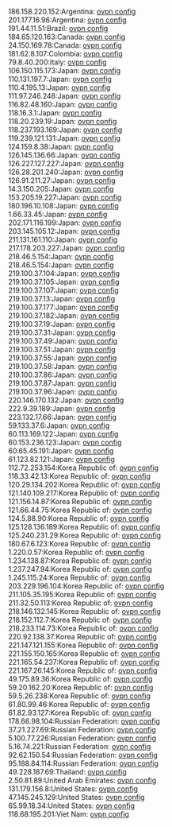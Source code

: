 186.158.220.152:Argentina: [ovpn config](vpn/186_158_220_152.ovpn)  
201.177.16.96:Argentina: [ovpn config](vpn/201_177_16_96.ovpn)  
191.44.11.51:Brazil: [ovpn config](vpn/191_44_11_51.ovpn)  
184.65.120.163:Canada: [ovpn config](vpn/184_65_120_163.ovpn)  
24.150.169.78:Canada: [ovpn config](vpn/24_150_169_78.ovpn)  
181.62.8.107:Colombia: [ovpn config](vpn/181_62_8_107.ovpn)  
79.8.40.200:Italy: [ovpn config](vpn/79_8_40_200.ovpn)  
106.150.115.173:Japan: [ovpn config](vpn/106_150_115_173.ovpn)  
110.131.197.7:Japan: [ovpn config](vpn/110_131_197_7.ovpn)  
110.4.195.13:Japan: [ovpn config](vpn/110_4_195_13.ovpn)  
111.97.246.248:Japan: [ovpn config](vpn/111_97_246_248.ovpn)  
116.82.48.160:Japan: [ovpn config](vpn/116_82_48_160.ovpn)  
118.16.3.1:Japan: [ovpn config](vpn/118_16_3_1.ovpn)  
118.20.239.19:Japan: [ovpn config](vpn/118_20_239_19.ovpn)  
118.237.193.169:Japan: [ovpn config](vpn/118_237_193_169.ovpn)  
119.239.121.131:Japan: [ovpn config](vpn/119_239_121_131.ovpn)  
124.159.8.38:Japan: [ovpn config](vpn/124_159_8_38.ovpn)  
126.145.136.66:Japan: [ovpn config](vpn/126_145_136_66.ovpn)  
126.227.127.227:Japan: [ovpn config](vpn/126_227_127_227.ovpn)  
126.28.201.240:Japan: [ovpn config](vpn/126_28_201_240.ovpn)  
126.91.211.27:Japan: [ovpn config](vpn/126_91_211_27.ovpn)  
14.3.150.205:Japan: [ovpn config](vpn/14_3_150_205.ovpn)  
153.205.19.227:Japan: [ovpn config](vpn/153_205_19_227.ovpn)  
180.196.10.108:Japan: [ovpn config](vpn/180_196_10_108.ovpn)  
1.66.33.45:Japan: [ovpn config](vpn/1_66_33_45.ovpn)  
202.171.116.199:Japan: [ovpn config](vpn/202_171_116_199.ovpn)  
203.145.105.12:Japan: [ovpn config](vpn/203_145_105_12.ovpn)  
211.131.161.110:Japan: [ovpn config](vpn/211_131_161_110.ovpn)  
217.178.203.227:Japan: [ovpn config](vpn/217_178_203_227.ovpn)  
218.46.5.154:Japan: [ovpn config](vpn/218_46_5_154.ovpn)  
218.46.5.154:Japan: [ovpn config](vpn/218_46_5_154.ovpn)  
219.100.37.104:Japan: [ovpn config](vpn/219_100_37_104.ovpn)  
219.100.37.105:Japan: [ovpn config](vpn/219_100_37_105.ovpn)  
219.100.37.107:Japan: [ovpn config](vpn/219_100_37_107.ovpn)  
219.100.37.13:Japan: [ovpn config](vpn/219_100_37_13.ovpn)  
219.100.37.177:Japan: [ovpn config](vpn/219_100_37_177.ovpn)  
219.100.37.182:Japan: [ovpn config](vpn/219_100_37_182.ovpn)  
219.100.37.19:Japan: [ovpn config](vpn/219_100_37_19.ovpn)  
219.100.37.31:Japan: [ovpn config](vpn/219_100_37_31.ovpn)  
219.100.37.49:Japan: [ovpn config](vpn/219_100_37_49.ovpn)  
219.100.37.51:Japan: [ovpn config](vpn/219_100_37_51.ovpn)  
219.100.37.55:Japan: [ovpn config](vpn/219_100_37_55.ovpn)  
219.100.37.58:Japan: [ovpn config](vpn/219_100_37_58.ovpn)  
219.100.37.86:Japan: [ovpn config](vpn/219_100_37_86.ovpn)  
219.100.37.87:Japan: [ovpn config](vpn/219_100_37_87.ovpn)  
219.100.37.96:Japan: [ovpn config](vpn/219_100_37_96.ovpn)  
220.146.170.132:Japan: [ovpn config](vpn/220_146_170_132.ovpn)  
222.9.39.189:Japan: [ovpn config](vpn/222_9_39_189.ovpn)  
223.132.17.66:Japan: [ovpn config](vpn/223_132_17_66.ovpn)  
59.133.37.6:Japan: [ovpn config](vpn/59_133_37_6.ovpn)  
60.113.169.122:Japan: [ovpn config](vpn/60_113_169_122.ovpn)  
60.153.236.123:Japan: [ovpn config](vpn/60_153_236_123.ovpn)  
60.65.45.191:Japan: [ovpn config](vpn/60_65_45_191.ovpn)  
61.123.82.121:Japan: [ovpn config](vpn/61_123_82_121.ovpn)  
112.72.253.154:Korea Republic of: [ovpn config](vpn/112_72_253_154.ovpn)  
118.33.42.13:Korea Republic of: [ovpn config](vpn/118_33_42_13.ovpn)  
120.29.134.202:Korea Republic of: [ovpn config](vpn/120_29_134_202.ovpn)  
121.140.109.217:Korea Republic of: [ovpn config](vpn/121_140_109_217.ovpn)  
121.156.14.87:Korea Republic of: [ovpn config](vpn/121_156_14_87.ovpn)  
121.66.44.75:Korea Republic of: [ovpn config](vpn/121_66_44_75.ovpn)  
124.5.88.90:Korea Republic of: [ovpn config](vpn/124_5_88_90.ovpn)  
125.128.136.189:Korea Republic of: [ovpn config](vpn/125_128_136_189.ovpn)  
125.240.231.29:Korea Republic of: [ovpn config](vpn/125_240_231_29.ovpn)  
180.67.6.123:Korea Republic of: [ovpn config](vpn/180_67_6_123.ovpn)  
1.220.0.57:Korea Republic of: [ovpn config](vpn/1_220_0_57.ovpn)  
1.234.138.87:Korea Republic of: [ovpn config](vpn/1_234_138_87.ovpn)  
1.237.247.94:Korea Republic of: [ovpn config](vpn/1_237_247_94.ovpn)  
1.245.115.24:Korea Republic of: [ovpn config](vpn/1_245_115_24.ovpn)  
203.229.196.104:Korea Republic of: [ovpn config](vpn/203_229_196_104.ovpn)  
211.105.35.195:Korea Republic of: [ovpn config](vpn/211_105_35_195.ovpn)  
211.32.50.113:Korea Republic of: [ovpn config](vpn/211_32_50_113.ovpn)  
218.146.132.145:Korea Republic of: [ovpn config](vpn/218_146_132_145.ovpn)  
218.152.112.7:Korea Republic of: [ovpn config](vpn/218_152_112_7.ovpn)  
218.233.114.73:Korea Republic of: [ovpn config](vpn/218_233_114_73.ovpn)  
220.92.138.37:Korea Republic of: [ovpn config](vpn/220_92_138_37.ovpn)  
221.147.121.155:Korea Republic of: [ovpn config](vpn/221_147_121_155.ovpn)  
221.155.150.165:Korea Republic of: [ovpn config](vpn/221_155_150_165.ovpn)  
221.165.54.237:Korea Republic of: [ovpn config](vpn/221_165_54_237.ovpn)  
221.167.26.145:Korea Republic of: [ovpn config](vpn/221_167_26_145.ovpn)  
49.175.89.36:Korea Republic of: [ovpn config](vpn/49_175_89_36.ovpn)  
59.20.162.20:Korea Republic of: [ovpn config](vpn/59_20_162_20.ovpn)  
59.5.26.238:Korea Republic of: [ovpn config](vpn/59_5_26_238.ovpn)  
61.80.99.46:Korea Republic of: [ovpn config](vpn/61_80_99_46.ovpn)  
61.82.93.127:Korea Republic of: [ovpn config](vpn/61_82_93_127.ovpn)  
178.66.98.104:Russian Federation: [ovpn config](vpn/178_66_98_104.ovpn)  
37.21.227.69:Russian Federation: [ovpn config](vpn/37_21_227_69.ovpn)  
5.100.77.226:Russian Federation: [ovpn config](vpn/5_100_77_226.ovpn)  
5.16.74.221:Russian Federation: [ovpn config](vpn/5_16_74_221.ovpn)  
92.62.150.54:Russian Federation: [ovpn config](vpn/92_62_150_54.ovpn)  
95.188.84.114:Russian Federation: [ovpn config](vpn/95_188_84_114.ovpn)  
49.228.187.69:Thailand: [ovpn config](vpn/49_228_187_69.ovpn)  
2.50.81.89:United Arab Emirates: [ovpn config](vpn/2_50_81_89.ovpn)  
131.179.156.8:United States: [ovpn config](vpn/131_179_156_8.ovpn)  
47.145.245.129:United States: [ovpn config](vpn/47_145_245_129.ovpn)  
65.99.18.34:United States: [ovpn config](vpn/65_99_18_34.ovpn)  
118.68.195.201:Viet Nam: [ovpn config](vpn/118_68_195_201.ovpn)  
